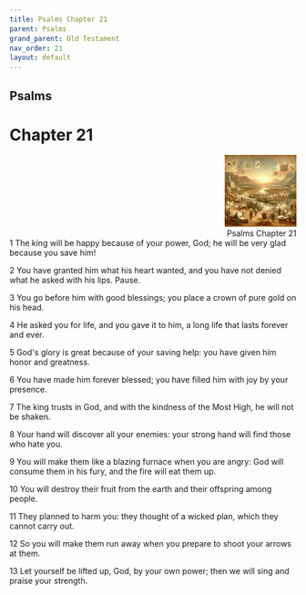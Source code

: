 ```yaml
---
title: Psalms Chapter 21
parent: Psalms
grand_parent: Old Testament
nav_order: 21
layout: default
---
```


## Psalms

# Chapter 21

<div style="clear: both; text-align: right;">
    <img src="/assets/Image/Psalms/500/21.jpg" alt="Psalms Chapter 21" class="chapter-image" style="max-width: 25%; height: auto;"/>
    <figcaption style="font-size: 14px;">Psalms Chapter 21</figcaption>
</div>
1 The king will be happy because of your power, God; he will be very glad because you save him!

2 You have granted him what his heart wanted, and you have not denied what he asked with his lips. Pause.

3 You go before him with good blessings; you place a crown of pure gold on his head.

4 He asked you for life, and you gave it to him, a long life that lasts forever and ever.

5 God's glory is great because of your saving help: you have given him honor and greatness.

6 You have made him forever blessed; you have filled him with joy by your presence.

7 The king trusts in God, and with the kindness of the Most High, he will not be shaken.

8 Your hand will discover all your enemies: your strong hand will find those who hate you.

9 You will make them like a blazing furnace when you are angry: God will consume them in his fury, and the fire will eat them up.

10 You will destroy their fruit from the earth and their offspring among people.

11 They planned to harm you: they thought of a wicked plan, which they cannot carry out.

12 So you will make them run away when you prepare to shoot your arrows at them.

13 Let yourself be lifted up, God, by your own power; then we will sing and praise your strength.



